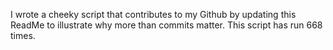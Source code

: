 I wrote a cheeky script that contributes to my Github by updating this ReadMe to illustrate why more than commits matter. This script has run 668 times.